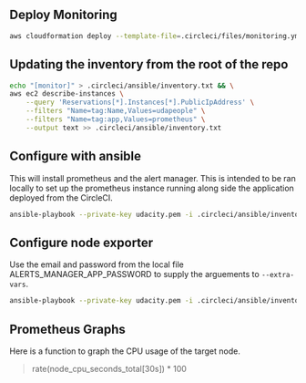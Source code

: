 ## Deploy Monitoring

```bash
aws cloudformation deploy --template-file=.circleci/files/monitoring.yml --tags project=udapeople --stack-name "udapeople-monitoring"
```

## Updating the inventory from the root of the repo

```bash
echo "[monitor]" > .circleci/ansible/inventory.txt && \
aws ec2 describe-instances \
    --query 'Reservations[*].Instances[*].PublicIpAddress' \
    --filters "Name=tag:Name,Values=udapeople" \
    --filters "Name=tag:app,Values=prometheus" \
    --output text >> .circleci/ansible/inventory.txt
```

## Configure with ansible

This will install prometheus and the alert manager. This is intended to be ran locally to set up the prometheus instance running along side the application deployed from the CircleCI.

```bash
ansible-playbook --private-key udacity.pem -i .circleci/ansible/inventory.txt .circleci/ansible/configure-prometheus.yml
```

## Configure node exporter

Use the email and password from the local file ALERTS_MANAGER_APP_PASSWORD to supply the arguements to `--extra-vars`.

```bash
ansible-playbook --private-key udacity.pem -i .circleci/ansible/inventory.txt .circleci/ansible/configure-prometheus-node-exporter.yml --extra-vars "ALERTS_EMAIL=<EMAIL_HERE> ALERTS_PASSWORD=<PASSWORD_HERE>"
```

## Prometheus Graphs

Here is a function to graph the CPU usage of the target node.

> rate(node_cpu_seconds_total[30s]) * 100
